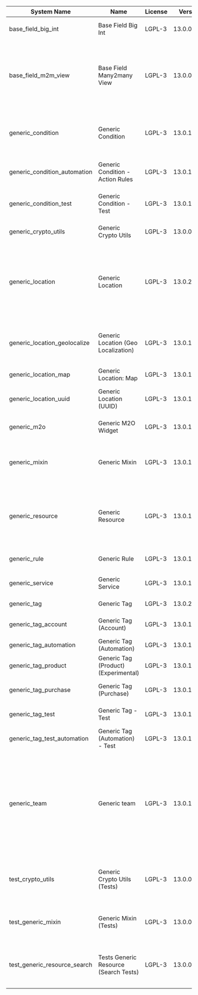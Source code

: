 | System Name | Name | License | Version | Summary | Price |
|---|---|---|---|---|---|
| base_field_big_int | Base Field Big Int | LGPL-3 | 13.0.0.5.0 | BigInt field implementation for Odoo |  |
| base_field_m2m_view | Base Field Many2many View | LGPL-3 | 13.0.0.5.0 | Adds Many2manyView field implementation for Odoo. Useful in cases when m2m relation computed via Postgresql View |  |
| generic_condition | Generic Condition | LGPL-3 | 13.0.1.21.0 | Create generic conditions on which you         can program some logic in Odoo objects |  |
| generic_condition_automation | Generic Condition - Action Rules | LGPL-3 | 13.0.1.4.0 | Generic Conditions (Integration with Action Rules) |  |
| generic_condition_test | Generic Condition - Test | LGPL-3 | 13.0.1.11.0 | Generic Conditions - Tests (do not install manualy) |  |
| generic_crypto_utils | Generic Crypto Utils | LGPL-3 | 13.0.0.8.0 | Technical utils to add encryption to other addons |  |
| generic_location | Generic Location | LGPL-3 | 13.0.2.8.0 | Allows you to make an abstract description of the         objects location relative to the general location         (for example: house3 -> office5 -> room2 -> table5) |  |
| generic_location_geolocalize | Generic Location (Geo Localization) | LGPL-3 | 13.0.1.10.0 | Generic Location (Automaticaly determine geo coordinates         for location by its address) |  |
| generic_location_map | Generic Location: Map | LGPL-3 | 13.0.1.9.0 | Display locations on map view. |  |
| generic_location_uuid | Generic Location (UUID) | LGPL-3 | 13.0.1.7.0 | Generic Location (Add UUID to generic locations) |  |
| generic_m2o | Generic M2O Widget | LGPL-3 | 13.0.1.8.0 | Generic Many2one widget |  |
| generic_mixin | Generic Mixin | LGPL-3 | 13.0.1.80.0 | Technical module with generic mixins, that may help to build other modules |  |
| generic_resource | Generic Resource | LGPL-3 | 13.0.1.49.0 | Provides the ability to create and categorize         various resources that can be used in other Odoo modules. |  |
| generic_rule | Generic Rule | LGPL-3 | 13.0.1.6.0 | Adds new top-level menu 'rules' |  |
| generic_service | Generic Service | LGPL-3 | 13.0.1.29.0 | Create and manage service catalog |  |
| generic_tag | Generic Tag | LGPL-3 | 13.0.2.13.0 | Generic tag management. |  |
| generic_tag_account | Generic Tag (Account) | LGPL-3 | 13.0.1.5.0 | Generic tag integration with account addon |  |
| generic_tag_automation | Generic Tag (Automation) | LGPL-3 | 13.0.1.5.0 |  |  |
| generic_tag_product | Generic Tag (Product) (Experimental) | LGPL-3 | 13.0.1.5.0 | Generic tag integration with product addon |  |
| generic_tag_purchase | Generic Tag (Purchase) | LGPL-3 | 13.0.1.5.0 | Generic tag integration with purchase addon |  |
| generic_tag_test | Generic Tag - Test | LGPL-3 | 13.0.1.7.0 | Generic Tag - Tests (do not install manualy) |  |
| generic_tag_test_automation | Generic Tag (Automation) - Test | LGPL-3 | 13.0.1.4.0 |  |  |
| generic_team | Generic team | LGPL-3 | 13.0.1.20.0 | With this module you can create teams and add         users to them, which allows you to perform group         actions (such as assigning a responsible team         instead of one person) while working with Odoo applications. |  |
| test_crypto_utils | Generic Crypto Utils (Tests) | LGPL-3 | 13.0.0.13.0 | Technical module that have to be used to test Generic Crypto Utils module |  |
| test_generic_mixin | Generic Mixin (Tests) | LGPL-3 | 13.0.0.23.0 | Technical module that have to be used to test Generic Mixin module |  |
| test_generic_resource_search | Tests Generic Resource (Search Tests) | LGPL-3 | 13.0.0.4.0 | Technical module that have to be used to test Generic Resource search cases |  |
